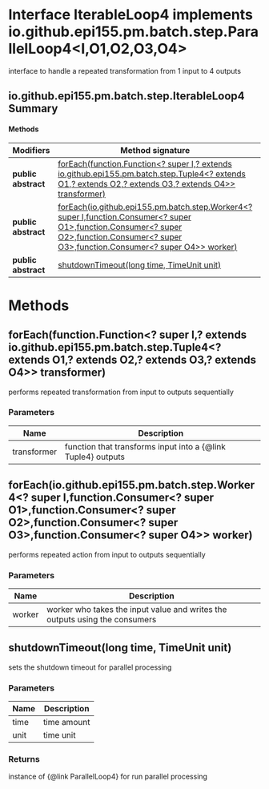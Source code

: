Interface IterableLoop4 implements io.github.epi155.pm.batch.step.ParallelLoop4<I,O1,O2,O3,O4>
==============================================================================================
interface to handle a repeated transformation from 1 input to 4 outputs

io.github.epi155.pm.batch.step.IterableLoop4 Summary
-------
#### Methods
| Modifiers           | Method signature                                                                                                                                                                                                                                                                                                                                                  | Return type                                                 |
| ------------------- | ----------------------------------------------------------------------------------------------------------------------------------------------------------------------------------------------------------------------------------------------------------------------------------------------------------------------------------------------------------------- | ----------------------------------------------------------- |
| **public abstract** | [forEach(function.Function<? super I,? extends io.github.epi155.pm.batch.step.Tuple4<? extends O1,? extends O2,? extends O3,? extends O4>> transformer)](#foreachfunctionfunction?-super-i-?-extends-iogithubepi155pmbatchsteptuple4?-extends-o1-?-extends-o2-?-extends-o3-?-extends-o4-transformer)                                                              | void                                                        |
| **public abstract** | [forEach(io.github.epi155.pm.batch.step.Worker4<? super I,function.Consumer<? super O1>,function.Consumer<? super O2>,function.Consumer<? super O3>,function.Consumer<? super O4>> worker)](#foreachiogithubepi155pmbatchstepworker4?-super-i-functionconsumer?-super-o1-functionconsumer?-super-o2-functionconsumer?-super-o3-functionconsumer?-super-o4-worker) | void                                                        |
| **public abstract** | [shutdownTimeout(long time, TimeUnit unit)](#shutdowntimeoutlong-time-timeunit-unit)                                                                                                                                                                                                                                                                              | io.github.epi155.pm.batch.step.ParallelLoop4<I,O1,O2,O3,O4> |

Methods
=======
forEach(function.Function<? super I,? extends io.github.epi155.pm.batch.step.Tuple4<? extends O1,? extends O2,? extends O3,? extends O4>> transformer)
------------------------------------------------------------------------------------------------------------------------------------------------------
performs repeated transformation from input to outputs sequentially

### Parameters

| Name        | Description                                                    |
| ----------- | -------------------------------------------------------------- |
| transformer | function that transforms input into a  {@link Tuple4}  outputs |


forEach(io.github.epi155.pm.batch.step.Worker4<? super I,function.Consumer<? super O1>,function.Consumer<? super O2>,function.Consumer<? super O3>,function.Consumer<? super O4>> worker)
-----------------------------------------------------------------------------------------------------------------------------------------------------------------------------------------
performs repeated action from input to outputs sequentially

### Parameters

| Name   | Description                                                                 |
| ------ | --------------------------------------------------------------------------- |
| worker | worker who takes the input value and writes the outputs using the consumers |


shutdownTimeout(long time, TimeUnit unit)
-----------------------------------------
sets the shutdown timeout for parallel processing

### Parameters

| Name | Description |
| ---- | ----------- |
| time | time amount |
| unit | time unit   |

### Returns

instance of {@link ParallelLoop4} for run parallel processing


